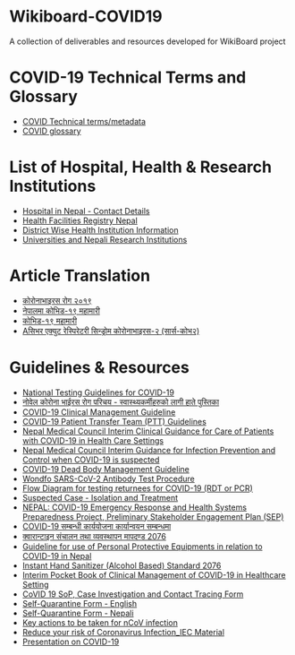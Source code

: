 # Wikiboard-COVID19
A collection of deliverables and resources developed for WikiBoard project

# COVID-19 Technical Terms and Glossary
- [COVID Technical terms/metadata]()
- [COVID glossary]()

# List of Hospital, Health & Research Institutions
- [Hospital in Nepal - Contact Details](https://github.com/okfnepal/wikiboard-covid19/blob/master/Data/Hospital%20in%20Nepal%20-%20Contact%20Details.csv)
- [Health Facilities Registry Nepal](https://github.com/okfnepal/wikiboard-covid19/blob/master/Data/Health%20Facilities%20Registry%20Nepal.csv)
- [District Wise Health Institution Information](https://github.com/okfnepal/wikiboard-covid19/blob/master/Data/Districtwise%20Health%20Institution%20Information.csv)
- [Universities and Nepali Research Institutions](https://github.com/okfnepal/wikiboard-covid19/blob/master/Data/Universities%20and%20Nepali%20Research%20Institutions.csv)

# Article Translation
- [कोरोनाभाइरस रोग २०१९]()
- [नेपालमा कोभिड-१९ महामारी]()
- [कोभिड-१९ महामारी]()
- [Aसिभर एक्युट रेस्पिरेटरी सिन्ड्रोम कोरोनाभाइरस-२ (सार्स-कोभ२)]() 

# Guidelines & Resources
- [National Testing Guidelines for COVID-19](https://github.com/okfnepal/wikiboard-covid19/blob/master/Guidelines%20%26%20Resources/MoHP_Testing_Guideline_20-02-2077.pdf)
 - [नोवेल कोरोना भाईरस रोग परिचय - स्वास्थ्यकर्मीहरुको लागी हाते पुस्तिका](https://github.com/okfnepal/wikiboard-covid19/blob/master/Guidelines%20%26%20Resources/COVID-19%20Handbook%20for%20Health%20Workers%20NHTC%20(Updated)_%20Public%20Health%20Update.pdf)
- [COVID-19 Clinical Management Guideline](https://github.com/okfnepal/wikiboard-covid19/blob/master/Guidelines%20%26%20Resources/COVID_Clinical_Management_Guideline.pdf)
- [COVID-19 Patient Transfer Team (PTT) Guidelines](https://github.com/okfnepal/wikiboard-covid19/blob/master/Guidelines%20%26%20Resources/COVID-19_PTT_guideline.pdf)
- [Nepal Medical Council Interim Clinical Guidance for Care of Patients with COVID-19 in Health Care Settings](https://github.com/okfnepal/wikiboard-covid19/blob/master/Guidelines%20%26%20Resources/Interim%20Clinical%20Gudance%20for%20care%20of%20patients%20with%20COVID%2019%20in%20Healthcare%20Settings_05-04-2020.pdf)
- [Nepal Medical Council Interim Guidance for Infection Prevention and Control when COVID-19 is suspected](https://github.com/okfnepal/wikiboard-covid19/blob/master/Guidelines%20%26%20Resources/NMC_Interim_Guidance_for_IPC_COVID-19_06-05-2020.pdf)
- [COVID-19 Dead Body Management Guideline](https://github.com/okfnepal/wikiboard-covid19/blob/master/Guidelines%20%26%20Resources/April%208%202020%20DEAD%20BODY%20Management%20Protocol.pdf)
- [Wondfo SARS-CoV-2 Antibody Test Procedure](https://github.com/okfnepal/wikiboard-covid19/blob/master/Guidelines%20%26%20Resources/Wondfo%20SARS-COV%202%20Antibody%20Test%20Procedure.pdf)
- [Flow Diagram for testing returnees for COVID-19 (RDT or PCR)](https://github.com/okfnepal/wikiboard-covid19/blob/master/Guidelines%20%26%20Resources/Flow%20Diagram%20for%20testing%20returness%20for%20COVID%2019%20RTD%20or%20PCR.pdf)
- [Suspected Case - Isolation and Treatment](https://github.com/okfnepal/wikiboard-covid19/blob/master/Guidelines%20%26%20Resources/Suspected%20Case%20protocol.pdf)
- [NEPAL: COVID-19 Emergency Response and Health Systems Preparedness Project, Preliminary Stakeholder Engagement Plan (SEP)](https://github.com/okfnepal/wikiboard-covid19/blob/master/Guidelines%20%26%20Resources/World%20Bank%20Project_COVID19_Stakeholder%20Engagement%20Plan_DRAFT_30Mar020.pdf)
- [COVID-19 सम्बन्धी कार्ययोजना कार्यान्वयन सम्बन्धमा](https://github.com/okfnepal/wikiboard-covid19/blob/master/Guidelines%20%26%20Resources/Notices-20200322142411503.pdf)
- [क्वारान्टाइन संचालन तथा व्यवस्थापन मापदण्ड 2076](https://github.com/okfnepal/wikiboard-covid19/blob/master/Guidelines%20%26%20Resources/%E0%A4%95%E0%A5%8D%E0%A4%B5%E0%A4%BE%E0%A4%B0%E0%A4%BE%E0%A4%A8%E0%A5%8D%E0%A4%9F%E0%A4%BE%E0%A4%87%E0%A4%A8%20%E0%A4%B8%E0%A4%82%E0%A4%9A%E0%A4%BE%E0%A4%B2%E0%A4%A8%20%E0%A4%A4%E0%A4%A5%E0%A4%BE%20%E0%A4%B5%E0%A5%8D%E0%A4%AF%E0%A4%B5%E0%A4%B8%E0%A5%8D%E0%A4%A5%E0%A4%BE%E0%A4%AA%E0%A4%A8%20%E0%A4%AE%E0%A4%BE%E0%A4%AA%E0%A4%A6%E0%A4%A3%E0%A5%8D%E0%A4%A1%202076.pdf)
- [Guideline for use of Personal Protective Equipments in relation to COVID-19 in Nepal](https://github.com/okfnepal/wikiboard-covid19/blob/master/Guidelines%20%26%20Resources/Guideline%20for%20use%20of%20Personal%20Protective%20Equipments%20in%20relation%20to%20COVID-19%20in%20Nepal.docx)
- [Instant Hand Sanitizer (Alcohol Based) Standard 2076](https://github.com/okfnepal/wikiboard-covid19/blob/master/Guidelines%20%26%20Resources/Instant%20Hand%20Sanitizer%20Standard.pdf)
- [Interim Pocket Book of Clinical Management of COVID-19 in Healthcare Setting](https://github.com/okfnepal/wikiboard-covid19/blob/master/Guidelines%20%26%20Resources/Interim%20Pocket%20Book%20of%20Clinical%20Management%20of%20COVID-19%20in%20Healthcare%20Setting_Public%20Health%20Update.pdf)
- [CoVID 19 SoP, Case Investigation and Contact Tracing Form](https://github.com/okfnepal/wikiboard-covid19/blob/master/Guidelines%20%26%20Resources/SOP%20COVID-19.pdf)
- [Self-Quarantine Form - English](https://github.com/okfnepal/wikiboard-covid19/blob/master/Guidelines%20%26%20Resources/Self-Quarantine_form_english_version_10-03-2020.pdf)
- [Self-Quarantine Form - Nepali](https://github.com/okfnepal/wikiboard-covid19/blob/master/Guidelines%20%26%20Resources/Self-Quarantine_form_Nepali_version_10-03-2020.pdf)
- [Key actions to be taken for nCoV infection](https://github.com/okfnepal/wikiboard-covid19/blob/master/Guidelines%20%26%20Resources/document.pdf)
- [Reduce your risk of Coronavirus Infection_IEC Material](https://github.com/okfnepal/wikiboard-covid19/blob/master/Guidelines%20%26%20Resources/Reduce%20your%20risk%20of%20Coronavirus%20Infection_IEC%20Material.pdf)
- [Presentation on COVID-19](https://github.com/okfnepal/wikiboard-covid19/blob/master/Guidelines%20%26%20Resources/Presentation%20on%20COVID-19.pdf)
